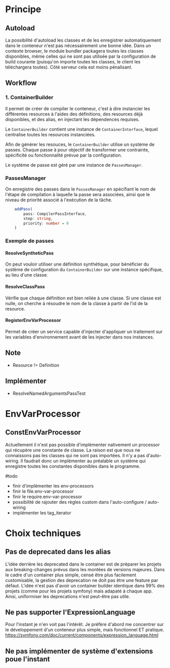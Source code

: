 # Principe
## Autoload
La possibilité d'autoload les classes et de les enregistrer automatiquement dans le conteneur n'est pas nécessairement une bonne idée. Dans un contexte browser, le module bundler packagera toutes les classes disponibles, même celles qui ne sont pas utilisée par la configuration de build courante (puisqu'on importe toutes les classes, le client les téléchargera toutes). Côté serveur cela est moins pénalisant.

## Workflow

### 1. ContainerBuilder

Il permet de créer de compiler le conteneur, c'est à dire instancier les différentes resources à l'aides des définitions, des resources déjà disponibles, et des alias, en injectant les dépendences requises.

Le `ContainerBuilder` contient une instance de `ContainerInterface`, lequel centralise toutes les resources instanciées.

Afin de générer les resouces, le `ContainerBuilder` utilise un système de passes. Chaque passe à pour objectif de transformer une contrainte, spécificité ou fonctionnalité prévue par la configuration.

Le système de passe est géré par une instance de `PassesManager`. 

### PassesManager

On enregistre des passes dans le `PassesManager` en spécifiant le nom de l'étape de compilation à laquelle la passe sera associées, ainsi que le niveau de priorité associé à l'exécution de la tâche.

```typescript 
    addPass(
        pass: CompilerPassInterface, 
        step: string, 
        priority: number = 0
    )
```

### Exemple de passes
 
#### ResolveSyntheticPass

On peut vouloir utiliser une définition synthétique, pour bénéficier du système de configuration du `ContainerBuilder` sur une instance spécifique, au lieu d'une classe.

#### ResolveClassPass

Vérifie que chaque définition est bien reliée à une classe. Si une classe est nulle, on cherche à résoudre le nom de la classe à partir de l'id de la resource.

#### RegisterEnvVarProcessor

Permet de créer un service capable d'injecter d'appliquer un traitement sur les variables d'environnement avant de les injecter dans nos instances.
## Note 
- Resource != Definition
## Implémenter ##
- ResolveNamedArgumentsPassTest

# EnvVarProcessor
## ConstEnvVarProcessor

Actuellement il n'est pas possible d'implémenter nativement un processor qui récupère une constante de classe. La raison est que nous ne connaissons pas les classes qui ne sont pas importées. Il n'y a pas d'auto-wiring. Il faudrait donc un implémenter au préalable un système qui enregistre toutes les constantes disponibles dans le programme. 

#todo
- finir d'implémenter les env-processors
- finir le file.env-var-processor
- finir le require.env-var-processor
- possibilité de rajouter des règles custom dans l'auto-configure / auto-wiring
- implémenter les tag_iterator

# Choix techniques
## Pas de deprecated dans les alias
L'idée derrière les deprecated dans le container est de préparer les projets aux breaking-changes prévus dans les montées de versions majeures. Dans le cadre d'un container plus simple, censé être plus facilement customisable, la gestion des deprecation ne doit pas être une feature par défaut. L'idée n'est pas d'avoir un container builder identique dans 99% des projets (comme pour les projets symfony) mais adapaté à chaque app. Ainsi, uniformiser les deprecations n'est peut-être pas utile.

## Ne pas supporter l'ExpressionLanguage
Pour l'instant je n'en voit pas l'intérêt. Je préfère d'abord me concentrer sur le développement d'un conteneur plus simple, mais fonctionnel ET pratique.
https://symfony.com/doc/current/components/expression_language.html

## Ne pas implémenter de système d'extensions poue l'instant